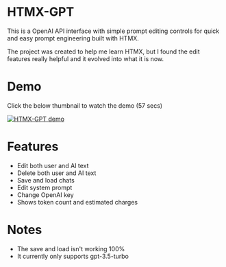 # HTMX-GPT
This is a OpenAI API interface with simple prompt editing controls for quick and easy prompt engineering built with HTMX.

The project was created to help me learn HTMX, but I found the edit features really helpful and it evolved into what it is now.

# Demo
Click the below thumbnail to watch the demo (57 secs)

[![HTMX-GPT demo](https://img.youtube.com/vi/eUTAjbGKhxQ/0.jpg)](https://www.youtube.com/watch?v=eUTAjbGKhxQ)

# Features
- Edit both user and AI text
- Delete both user and AI text
- Save and load chats
- Edit system prompt
- Change OpenAI key
- Shows token count and estimated charges

# Notes
- The save and load isn't working 100%
- It currently only supports gpt-3.5-turbo
